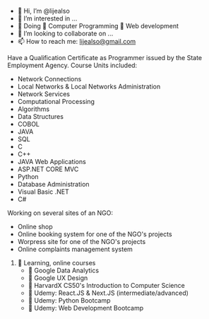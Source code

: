 - 👋 Hi, I’m @lijealso
- 👀 I’m interested in ...
- 🌱 Doing
     🌱 Computer Programming
     🌱 Web development
- 💞️ I’m looking to collaborate on ...
- 📫 How to reach me: lijealso@gmail.com

Have a Qualification Certificate as Programmer issued by the State Employment Agency.
Course Units included:
- Network Connections
- Local Networks & Local Networks Administration
- Network Services
- Computational Processing
- Algorithms
- Data Structures
- COBOL
- JAVA
- SQL
- C
- C++
- JAVA Web Applications
- ASP.NET CORE MVC
- Python
- Database Administration
- Visual Basic .NET
- C#

Working on several sites of an NGO:
- Online shop
- Online booking system for one of the NGO's projects
- Worpress site for one of the NGO's projects
- Online complaints management system

1. 🌱 Learning, online courses
   - 🌱 Google Data Analytics
   - 🌱 Google UX Design
   - 🌱 HarvardX CS50's Introduction to Computer Science
   - 🌱 Udemy: React.JS & Next.JS (intermediate/advanced)
   - 🌱 Udemy: Python Bootcamp
   - 🌱 Udemy: Web Development Bootcamp

<!---
lijealso/lijealso is a ✨ special ✨ repository because its `README.md` (this file) appears on your GitHub profile.
You can click the Preview link to take a look at your changes.
--->
